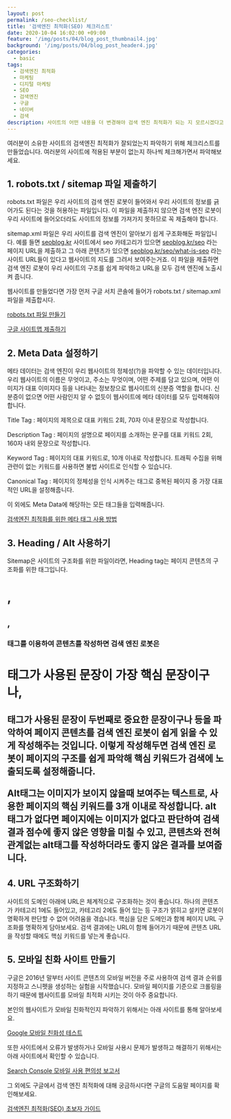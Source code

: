 ```yaml
---
layout: post
permalink: /seo-checklist/
title: '검색엔진 최적화(SEO) 체크리스트'
date: 2020-10-04 16:02:00 +09:00
feature: '/img/posts/04/blog_post_thumbnail4.jpg'
background: '/img/posts/04/blog_post_header4.jpg'
categories:
  - basic
tags:
  - 검색엔진 최적화
  - 마케팅
  - 디지털 마케팅
  - SEO
  - 검색엔진
  - 구글
  - 네이버
  - 검색
description: 사이트의 어떤 내용을 더 변경해야 검색 엔진 최적화가 되는 지 모르시겠다고요? 검색 엔진 최적화(SEO) 체크리스트를 준비했습니다.
---
```


여러분이 소유한 사이트의 검색엔진 최적화가 잘되었는지 파악하기 위해 체크리스트를 만들었습니다. 여러분의 사이트에 적용된 부분이 없는지 하나씩 체크해가면서 파악해보세요.

## 1. robots.txt / sitemap 파일 제출하기

robots.txt 파일은 우리 사이트의 검색 엔진 로봇이 들어와서 우리 사이트의 정보를 긁어가도 된다는 것을 허용하는 파일입니다. 이 파일을 제출하지 않으면 검색 엔진 로봇이 우리 사이트에 들어오더라도 사이트의 정보를 가져가지 못하므로 꼭 제출해야 합니다.

sitemap.xml 파일은 우리 사이트를 검색 엔진이 알아보기 쉽게 구조화해둔 파일입니다. 예를 들면 [seoblog.kr](http://seoblog.kr) 사이트에서 seo 카테고리가 있으면 [seoblog.kr/seo](http://seoblog.kr/seo) 라는 페이지 URL을 제출하고 그 아래 콘텐츠가 있으면 [seoblog.kr/seo/what-is-seo](http://seoblog.kr/seo/what-is-seo라는) 라는 사이트 URL들이 있다고 웹사이트의 지도를 그려서 보여주는거죠. 이 파일을 제출하면 검색 엔진 로봇이 우리 사이트의 구조를 쉽게 파악하고 URL을 모두 검색 엔진에 노출시켜 줍니다. 

웹사이트를 만들었다면 가장 먼저 구글 서치 콘솔에 들어가 robots.txt / sitemap.xml 파일을 제출합시다.

[robots.txt 파일 만들기](https://support.google.com/webmasters/answer/6062596?hl=ko)

[구글 사이트맵 제출하기](https://support.google.com/webmasters/answer/183668?hl=ko&ref_topic=4581190)

## 2. Meta Data 설정하기

메타 데이터는 검색 엔진이 우리 웹사이트의 정체성(?)을 파악할 수 있는 데이터입니다. 우리 웹사이트의 이름은 무엇이고, 주소는 무엇이며, 어떤 주제를 담고 있으며, 어떤 이미지가 대표 이미지다 등을 나타내는 정보창으로 웹사이트의 신분증 역할을 합니다. 신분증이 없으면 어떤 사람인지 알 수 없듯이 웹사이트에 메타 데이터를 모두 입력해줘야 합니다. 

Title Tag : 페이지의 제목으로 대표 키워드 2회, 70자 이내 문장으로 작성합니다.

Description Tag : 페이지의 설명으로 페이지를 소개하는 문구를 대표 키워드 2회, 160자 내외 문장으로 작성합니다.

Keyword Tag : 페이지의 대표 키워드로, 10개 이내로 작성합니다. 트래픽 수집을 위해 관련이 없는 키워드를 사용하면 불법 사이트로 인식할 수 있습니다.

Canonical Tag : 페이지의 정체성을 인식 시켜주는 태그로 중복된 페이지 중 가장 대표적인 URL을 설정해줍니다.

이 외에도 Meta Data에 해당하는 모든 태그들을 입력해줍니다.

[검색엔진 최적화를 위한 메타 태그 사용 방법](https://tistoryadlab.tistory.com/35)

## 3. Heading / Alt 사용하기

Sitemap은 사이트의 구조화를 위한 파일이라면, Heading tag는 페이지 콘텐츠의 구조화를 위한 태그입니다. <H1>, <H2>, <H3> 태그를 이용하여 콘텐츠를 작성하면 검색 엔진 로봇은 <H1> 태그가 사용된 문장이 가장 핵심 문장이구나, <H2> 태그가 사용된 문장이 두번째로 중요한 문장이구나 등을 파악하여 페이지 콘텐츠를 검색 엔진 로봇이 쉽게 읽을 수 있게 작성해주는 것입니다. 이렇게 작성해두면 검색 엔진 로봇이 페이지의 구조를 쉽게 파악해 핵심 키워드가 검색에 노출되도록 설정해줍니다.

Alt태그는 이미지가 보이지 않을때 보여주는 텍스트로, 사용한 페이지의 핵심 키워드를 3개 이내로 작성합니다. alt 태그가 없다면 페이지에는 이미지가 없다고 판단하여 검색 결과 점수에 좋지 않은 영향을 미칠 수 있고, 콘텐츠와 전혀 관계없는 alt태그를 작성하더라도 좋지 않은 결과를 보여줍니다.

## 4. URL 구조화하기

사이트의 도메인 아래에 URL은 체계적으로 구조화하는 것이 좋습니다. 하나의 콘텐츠가 카테고리 1에도 들어있고, 카테고리 2에도 들어 있는 등 구조가 얽히고 설키면 로봇이 명확하게 판단할 수 없어 어려움을 겪습니다. 핵심을 담은 도메인과 함께 페이지 URL 구조화를 명확하게 담아보세요. 검색 결과에는 URL이 함께 들어가기 때문에 콘텐츠 URL을 작성할 때에도 핵심 키워드를 넣는게 좋습니다.

## 5. 모바일 친화 사이트 만들기

구글은 2016년 말부터 사이트 콘텐츠의 모바일 버전을 주로 사용하여 검색 결과 순위를 지정하고 스니펫을 생성하는 실험을 시작했습니다. 모바일 페이지를 기준으로 크롤링을 하기 때문에 웹사이트를 모바일 최적화 시키는 것이 아주 중요합니다. 

본인의 웹사이트가 모바일 친화적인지 파악하기 위해서는 아래 사이트를 통해 알아보세요.

[Google 모바일 친화성 테스트](https://search.google.com/test/mobile-friendly)

또한 사이트에서 오류가 발생하거나 모바일 사용시 문제가 발생하고 해결하기 위해서는 아래 사이트에서 확인할 수 있습니다.

[Search Console 모바일 사용 편의성 보고서](https://www.google.com/webmasters/tools/mobile-usability)

그 외에도 구글에서 검색 엔진 최적화에 대해 궁금하시다면 구글의 도움말 페이지를 확인해보세요.

[검색엔진 최적화(SEO) 초보자 가이드](https://support.google.com/webmasters/answer/7451184?hl=ko&ref_topic=9460495)